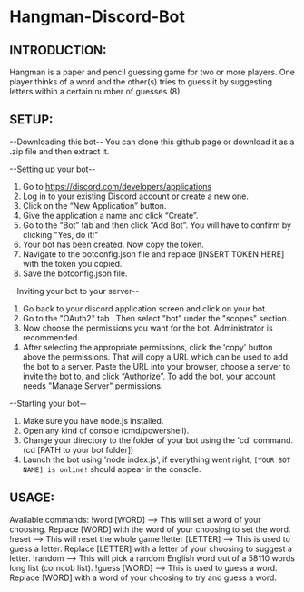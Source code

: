 # Hangman-Discord-Bot

## INTRODUCTION: 
Hangman is a paper and pencil guessing game for two or more players. 
One player thinks of a word and the other(s) tries to guess it by suggesting letters within a certain number of guesses (8).


## SETUP:
--Downloading this bot--
You can clone this github page or download it as a .zip file and then extract it.

--Setting up your bot--
1) Go to https://discord.com/developers/applications
2) Log in to your existing Discord account or create a new one.
3) Click on the “New Application” button.
4) Give the application a name and click “Create”.
5) Go to the “Bot” tab and then click “Add Bot”. You will have to confirm by clicking "Yes, do it!"
6) Your bot has been created. Now copy the token.
7) Navigate to the botconfig.json file and replace [INSERT TOKEN HERE] with the token you copied.
8) Save the botconfig.json file.

--Inviting your bot to your server--
1) Go back to your discord application screen and click on your bot.
2) Go to the "OAuth2" tab . Then select "bot" under the "scopes" section.
3) Now choose the permissions you want for the bot. Administrator is recommended.
4) After selecting the appropriate permissions, click the 'copy' button above the permissions. 
That will copy a URL which can be used to add the bot to a server.
Paste the URL into your browser, choose a server to invite the bot to, and click “Authorize”.
To add the bot, your account needs "Manage Server" permissions.

--Starting your bot--
1) Make sure you have node.js installed.
2) Open any kind of console (cmd/powershell).
3) Change your directory to the folder of your bot using the 'cd' command. (cd [PATH to your bot folder])
4) Launch the bot using 'node index.js', if everything went right, `[YOUR BOT NAME] is online!` should appear in the console.


## USAGE:
Available commands:
!word [WORD] --> This will set a word of your choosing. Replace [WORD] with the word of your choosing to set the word. 
!reset --> This will reset the whole game
!letter [LETTER] --> This is used to guess a letter. Replace [LETTER] with a letter of your choosing to suggest a letter.
!random --> This will pick a random English word out of a 58110 words long list (corncob list).
!guess [WORD] --> This is used to guess a word. Replace [WORD] with a word of your choosing to try and guess a word.
